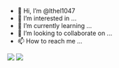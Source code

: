 - 👋 Hi, I’m @lthel1047
- 👀 I’m interested in ...
- 🌱 I’m currently learning ...
- 💞️ I’m looking to collaborate on ...
- 📫 How to reach me ...


<img src="https://img.shields.io/badge/Cscarp-6A329F?style=flat-square&logo=csharp&logoColor=white">
<img src="https://img.shields.io/badge/C++-C90076?style=flat-square&logo=C++&logoColor=white">
